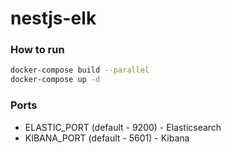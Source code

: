 # nestjs-elk

### How to run

```bash
docker-compose build --parallel
docker-compose up -d
```

### Ports

- ELASTIC_PORT (default - 9200) - Elasticsearch
- KIBANA_PORT (default - 5601) - Kibana
